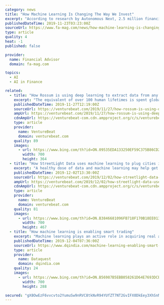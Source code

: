 ```yaml
---
category: news
title: "How Machine Learning Is Changing The Way We Invest"
excerpt: "According to research by Autonomous Next, 2.5 million financial service employees are exposed to AI technologies. In addition, AI will have an estimated $1 trillion impact across banking, investment management and insurance. But is the finance industry ready to embrace AI? Machine learning, a branch of AI, is changing the landscape of how ..."
publishedDateTime: 2019-11-23T03:23:00Z
sourceUrl: https://www.fa-mag.com/news/how-machine-learning-is-changing-the-way-we-invest-52909.html
type: article
quality: 4
heat: -1
published: false

provider:
  name: Financial Advisor
  domain: fa-mag.com

topics:
  - AI
  - AI in Finance

related:
  - title: "How Rossum is using deep learning to extract data from any document"
    excerpt: "The equivalent of over 100 human lifetimes is spent globally each day on data entry from invoices alone, according to Czech AI startup Rossum. And that is why the company is using deep learning technology to help businesses ditch manual data entry altogether, freeing up humans to focus on more complex or creative tasks. The problem Rossum is ..."
    publishedDateTime: 2019-11-27T12:19:00Z
    sourceUrl: https://venturebeat.com/2019/11/27/how-rossum-is-using-deep-learning-to-extract-data-from-any-document/
    ampUrl: https://venturebeat.com/2019/11/27/how-rossum-is-using-deep-learning-to-extract-data-from-any-document/amp/
    cdnAmpUrl: https://venturebeat-com.cdn.ampproject.org/c/s/venturebeat.com/2019/11/27/how-rossum-is-using-deep-learning-to-extract-data-from-any-document/amp/
    type: article
    provider:
      name: VentureBeat
      domain: venturebeat.com
    quality: 89
    images:
      - url: https://www.bing.com/th?id=ON.09535EDA133250EF59C375B86CD2887D
        width: 700
        height: 364
  - title: "How StreetLight Data uses machine learning to plug cities into the mobility revolution"
    excerpt: "A healthy dose of data and machine learning may help get this movement back on track. That’s the bet that San Francisco-based StreetLight Data is making. The company is helping cities harness the explosion of data being generated by everything from smart city sensors to mobile phones to new transportation modes, in a bid to reinvent urban ..."
    publishedDateTime: 2019-12-02T13:30:00Z
    sourceUrl: https://venturebeat.com/2019/12/02/how-streetlight-data-uses-machine-learning-to-plug-cities-into-the-mobility-revolution/
    ampUrl: https://venturebeat.com/2019/12/02/how-streetlight-data-uses-machine-learning-to-plug-cities-into-the-mobility-revolution/amp/
    cdnAmpUrl: https://venturebeat-com.cdn.ampproject.org/c/s/venturebeat.com/2019/12/02/how-streetlight-data-uses-machine-learning-to-plug-cities-into-the-mobility-revolution/amp/
    type: article
    provider:
      name: VentureBeat
      domain: venturebeat.com
    quality: 81
    images:
      - url: https://www.bing.com/th?id=ON.B3846681096FB718F170B18EE013B6E3
        width: 700
        height: 467
  - title: "How machine learning is enabling smart trading"
    excerpt: "Machine learning plays an active role in acquiring real and actionable insights ... As the costs of ML hardware falls, even smaller financial services companies are making a beeline to adopt such solutions. Trading, which essentially involved understanding and reacting to patterns across financial markets will not remain the same ever again."
    publishedDateTime: 2019-12-04T07:36:00Z
    sourceUrl: https://www.dqindia.com/machine-learning-enabling-smart-trading/
    type: article
    provider:
      name: Dataquest
      domain: dqindia.com
    quality: 24
    images:
      - url: https://www.bing.com/th?id=ON.B56987B5EBB058261D64E7693DCBDCAE
        width: 700
        height: 288

secured: "gX8OwEzF6vvcvto2YumuSw9nRVC8tkNvR94YUfZT7NT2GvIFX0DkEey3XhSnNYrLcYPmxrX0T8ODrH31+pyhrvwG4aUoawUFFJZ1YFdnC4X5naQyrbeYd2JnqRvDGBUIyHQFTpVHs89Z3uXbVH3u8F/55s6+QHBu2UxXklHmeyzAHr500tuWf5Zb1LX2qQY4Snqn2tmCsdVGZTL2uVMBM2KAiYvun1dWnMeotMDg2sJ7i1vUMkFD0zXQ6eEGpssUmr3V5qWFqgBHBQRFVN8RUw==;dCdWv4imeD/Z2czWY8xBLw=="
---
```


